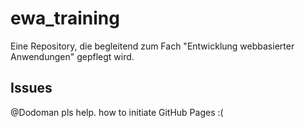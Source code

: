 # ewa_training
Eine Repository, die begleitend zum Fach "Entwicklung webbasierter Anwendungen" gepflegt wird.

## Issues 
@Dodoman pls help. how to initiate GitHub Pages :( 
